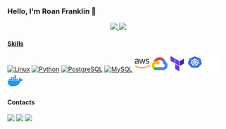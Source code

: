 ### Hello, I'm Roan Franklin 👋

<div align="center">
  <a href="https://github.com/roanfranklin">
  <img height="180em" src="https://github-readme-stats.vercel.app/api?username=roanfranklin&show_icons=true&theme=dark&include_all_commits=true&count_private=true">
  <img height="180em" src="https://github-readme-stats.vercel.app/api/top-langs/?username=roanfranklin&layout=compact&langs_count=10&theme=dark">
</div>

#### Skills

<p align="left">
  <a href="https://linuxfoundation.org/" target="blank" rel="noreferrer"><img src="https://upload.wikimedia.org/wikipedia/commons/thumb/3/35/Tux.svg/202px-Tux.svg.png" width="36" height="36" alt="Linux" /></a>
  <a href="https://www.python.org/" target="blank" rel="noreferrer"><img src="https://user-images.githubusercontent.com/40724492/167221271-ab70b7fd-d1e2-4984-b2b3-87b17529c7ed.svg" width="36" height="36" alt="Python" /></a>
  <a href="https://www.postgresql.org/" target="blank" rel="noreferrer"><img src="https://raw.githubusercontent.com/danielcranney/readme-generator/main/public/icons/skills/postgresql-colored.svg" width="36" height="36" alt="PostgreSQL" /></a>
  <a href="https://www.mysql.com/" target="blank" rel="noreferrer"><img src="https://user-images.githubusercontent.com/40724492/167221825-c9472f7d-56dd-4a7c-bb52-53b5f4333b53.svg" width="36" height="36" alt="MySQL" /></a>
  <a href="https://aws.amazon.com/" target="blank" rel="noreferrer"><img src="https://raw.githubusercontent.com/samloh84/svg-devops-logos/master/logos_aws.svg" width="36" height="36" alt="AWS" /></a>
  <a href="https://cloud.google.com/" target="blank" rel="noreferrer"><img src="https://raw.githubusercontent.com/samloh84/svg-devops-logos/master/logos_gcp.svg" width="36" height="36" alt="GCP" /></a>
  <a href="https://www.terraform.io/" target="blank" rel="noreferrer"><img src="https://raw.githubusercontent.com/samloh84/svg-devops-logos/master/logos_terraform.svg" width="36" height="36" alt="Terraform" /></a>  
  <a href="https://kubernetes.io/" target="blank" rel="noreferrer"><img src="https://raw.githubusercontent.com/cncf/artwork/master/projects/kubernetes/icon/color/kubernetes-icon-color.svg" width="36" height="36" alt="Kubernetes" /></a> 
  <a href="http://https://helm.sh/" target="blank" rel="noreferrer"><img src="https://raw.githubusercontent.com/cncf/artwork/master/projects/helm/icon/white/helm-icon-white.svg" width="36" height="36" alt="Helm" /></a>
  <a href="https://www.docker.com/" target="blank" rel="noreferrer"><img src="https://raw.githubusercontent.com/samloh84/svg-devops-logos/master/logos_docker.svg" width="36" height="36" alt="Docker" /></a>
  
</p>

#### Contacts
  
<div> 
  <a href = "mailto:roanfranklin@gmail.com"><img src="https://img.shields.io/badge/-Gmail-%23333?style=for-the-badge&logo=gmail&logoColor=white" target="_blank"></a>
  <a href="https://www.linkedin.com/in/roan-franklin-2195a2105/" target="_blank"><img src="https://img.shields.io/badge/-LinkedIn-%230077B5?style=for-the-badge&logo=linkedin&logoColor=white" target="_blank"></a> 
  <a href="https://www.remf.com.br/" target="_blank"><img src="https://img.shields.io/badge/-REMF-lightgrey?style=for-the-badge&logo=appveyore" target="_blank"></a> 
</div>
